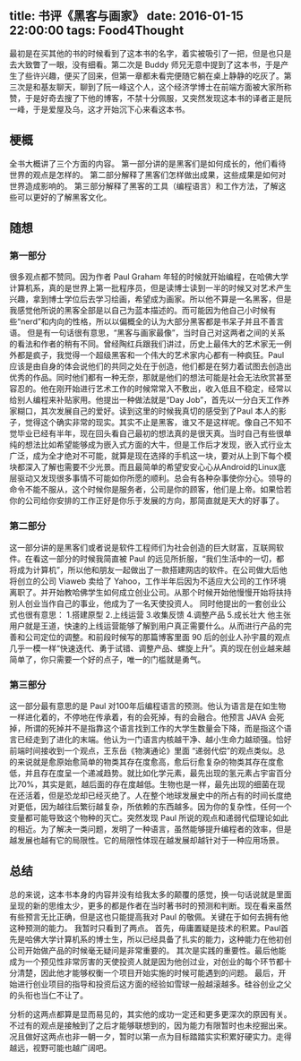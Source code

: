 ﻿title: 书评《黑客与画家》
date: 2016-01-15 22:00:00
tags: Food4Thought
---

最初是在买其他的书的时候看到了这本书的名字，着实被吸引了一把，但是也只是去大致瞥了一眼，没有细看。第二次是 Buddy 师兄无意中提到了这本书，于是产生了些许兴趣，便买了回来，但第一章都未看完便随它躺在桌上静静的吃灰了。第三次是和基友聊天，聊到了阮一峰这个人，这个经济学博士在前端方面被大家所称赞，于是好奇去搜了下他的博客，不禁十分佩服，又突然发现这本书的译者正是阮一峰，于是爱屋及乌，这才开始沉下心来看这本书。

## 梗概
全书大概讲了三个方面的内容。
第一部分讲的是黑客们是如何成长的，他们看待世界的观点是怎样的。
第二部分解释了黑客们怎样做出成果，这些成果是如何对世界造成影响的。
第三部分解释了黑客的工具（编程语言）和工作方法，了解这些可以更好的了解黑客文化。

## 随想
### 第一部分
很多观点都不赞同。因为作者 Paul Graham 年轻的时候就开始编程，在哈佛大学计算机系，真的是世界上第一批程序员，但是读博士读到一半的时候又对艺术产生兴趣，拿到博士学位后去学习绘画，希望成为画家。所以他不算是一名黑客，但是我感觉他所说的黑客全部是以自己为蓝本描述的。而可能因为他自己小时候有些“nerd”和内向的性格，所以以偏概全的认为大部分黑客都是书呆子并且不善言语。
但是有一句话很有意思，“黑客与画家最像”，当时自己对这两者之间的关系的看法和作者的稍有不同。曾经陶红兵跟我们讲过，历史上最伟大的艺术家无一例外都是疯子，我觉得一个超级黑客和一个伟大的艺术家内心都有一种疯狂。Paul 应该是由自身的体会说他们的共同之处在于创造，他们都是在努力着试图去创造出优秀的作品。同时他们都有一种无奈，那就是他们的想法可能是社会无法欣赏甚至容忍的。他在刚开始进行艺术工作的时候常常入不敷出，收入低且不稳定，经常以给别人编程来补贴家用。他提出一种做法就是“Day Job”，首先以一分白天工作养家糊口，其次发展自己的爱好。读到这里的时候我真切的感受到了Paul 本人的影子，觉得这个确实非常的现实。其实不止是黑客，谁又不是这样呢。像自己不知不觉毕业已经有半年，现在回头看自己最初的想法真的是很天真。当时自己有些很单纯的想法比如希望能够成为嵌入式方面的大牛，但是工作后才发现，嵌入式行业太广泛，成为全才绝对不可能，就算是现在选择的手机这一块，要对从上到下每个模块都深入了解也需要不少光景。而且最简单的希望安安心心从Android的Linux底层驱动又发现很多事情不可能如你所愿的顺利。总会有各种杂事使你分心。领导的命令不能不服从，这个时候你是服务者，公司是你的顾客，他们是上帝。如果恰若你的公司给你安排的工作正好是你乐于发展的方向，那简直就是天大的好事了。


### 第二部分
这一部分讲的是黑客们或者说是软件工程师们为社会创造的巨大财富，互联网软件。在看这一部分的时候我简直被 Paul 的远见所折服，“我们生活中的一切，都将成为计算机”，所以他和朋友一起做出了一款搭建网店的软件。在公司做大后他将创立的公司 Viaweb 卖给了 Yahoo，工作半年后因为不适应大公司的工作环境离职了。并开始教哈佛学生如何成立创业公司。从那个时候开始他慢慢开始将扶持别人创业当作自己的事业，他成为了一名天使投资人。
同时他提出的一套创业公式也很有意思：
1.搭建原型
2.上线运营
3.收集反馈
4.调整产品
5.成长壮大
他主张用户就是王道，快速的上线运营能够了解到用户真正需要什么。从而进行产品的完善和公司定位的调整。和前段时候写的那篇博客里面 90 后的创业人孙宇晨的观点几乎一模一样“快速迭代、勇于试错、调整产品、螺旋上升”。真的现在创业越来越简单了，你只需要一个好的点子，唯一的门槛就是勇气。

### 第三部分
这一部分最有意思的是 Paul 对100年后编程语言的预测。他认为语言是在如生物一样进化着的，不停地在传承着，有的会死掉，有的会融合。他预言 JAVA 会死掉，所谓的死掉并不是指靠这个语言找到工作的大学生数量会下降，而是指这个语言已经走到了进化的末端。他认为一门语言内核越干净、越小生命力越顽强。恰好前端时间接收到一个观点，王东岳《物演通论》里面 “递弱代偿”的观点类似。总的来说就是愈原始愈简单的物类其存在度愈高，愈后衍愈复杂的物类其存在度愈低，并且存在度呈一个递减趋势。就比如化学元素，最先出现的氢元素占宇宙百分比70%，其实是氦，越后面的存在度越低。生物也是一样，最先出现的细菌在现在还活着，但是恐龙却已经灭绝了。人在整个地球发展史中的所占有的时间长度绝对更低，因为越往后繁衍越复杂，所依赖的东西越多。因为你的复杂性，任何一个变量都可能导致这个物种的灭亡。突然发现 Paul 所说的观点和递弱代偿理论如此的相近。为了解决一类问题，发明了一种语言，虽然能够提升编程者的效率，但是越发展也越有它的局限性。它的局限性体现在越发展却越针对于一种应用场景。

## 总结
总的来说，这本书本身的内容并没有给我太多的颠覆的感觉，换一句话说就是里面呈现的新的思维太少，更多的都是作者在当时著书时的预测和判断。现在看来虽然有些预言无比正确，但是这也只能提高我对 Paul 的敬佩。关键在于如何去拥有他这种预测的能力。
我暂时只看到了两点。
首先，毋庸置疑是技术的积累。Paul首先是哈佛大学计算机系的博士生，所以已经具备了扎实的能力，这种能力在他初创公司开始做产品的时候毫无疑问是非常重要的。
其次是实践的重要性。最后他能成为一个预见性非常厉害的天使投资人就是因为他创过业，对创业的每个环节都十分清楚，因此他才能够权衡一个项目开始实施的时候可能遇到的问题。
最后，开始进行创业项目的指导和投资后这方面的经验如雪球一般越滚越多。硅谷创业之父的头衔也当仁不让了。

分析的这两点都算是显而易见的，其实他的成功一定还和更多更深次的原因有关。不过有的观点是接触到了之后才能够联想到的，因为能力有限暂时也未挖掘出来。况且做好这两点也非一朝一夕，暂时以第一点为目标踏踏实实积累好硬实力。走得越远，视野可能也越广阔吧。